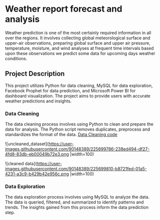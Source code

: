 # Weather report forecast and analysis

Weather prediction is one of the most certainly required information in all over the regions. It involves collecting global meteorological surface and upper-air observations, preparing global surface and upper air pressure, temperature, moisture, and wind analyses at frequent time intervals based upon these observations we predict some data for upcoming days weather conditions.

## Project Description
This project utilizes Python for data cleaning, MySQL for data exploration, Facebook Prophet for data prediction, and Microsoft Power BI for dashboard visualization. The project aims to provide users with accurate weather predictions and insights.


### Data Cleaning
The data cleaning process involves using Python to clean and prepare the data for analysis. The Python script removes duplicates, preprocess and standardizes the format of the data. [Data Cleaning code](https://github.com/sarmad9987/Weather-report-forecasting-Analysis-Python-MySql-PowerBI/blob/main/weather_dataset_cleaning.ipynb)

![uncleaned_dataset](https://user-images.githubusercontent.com/90148389/225699786-238ed494-df27-4fd8-83db-eb00049b72e3.png |width=100)

![cleaned data](https://user-images.githubusercontent.com/90148389/225699810-b8721fed-01a5-4231-a3c9-b429b42e956c.png |width=100)


### Data Exploration
The data exploration process involves using MySQL to analyze the data. The data is queried, filtered, and summarized to identify patterns and trends. The insights gained from this process inform the data prediction step. 
